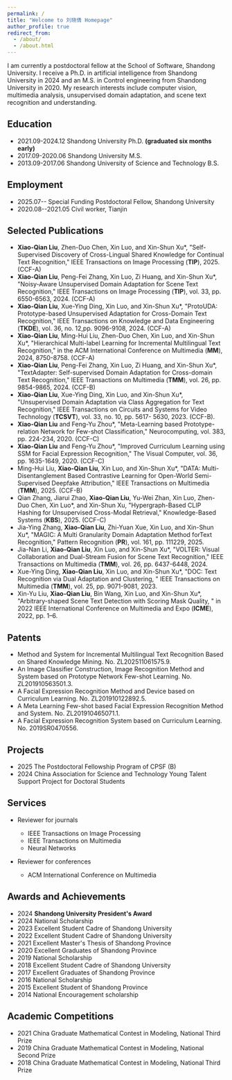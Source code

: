 ```yaml
---
permalink: /
title: "Welcome to 刘晓倩 Homepage"
author_profile: true
redirect_from: 
  - /about/
  - /about.html
---
```


I am currently a postdoctoral fellow at the School of Software, Shandong University. I receive a Ph.D. in artificial intelligence from Shandong University in 2024 and an M.S. in Control engineering from Shandong University in 2020. My research interests include computer vision, multimedia analysis, unsupervised domain adaptation, and scene text recognition and understanding.


Education
------
* 2021.09-2024.12  Shandong University  Ph.D. **(graduated six months early)**
* 2017.09-2020.06  Shandong University  M.S.
* 2013.09-2017.06  Shandong University of Science and Technology B.S.

Employment
------
* 2025.07--         Special Funding Postdoctoral Fellow, Shandong University 
* 2020.08--2021.05  Civil worker, Tianjin


Selected Publications
------
*  **Xiao-Qian Liu**, Zhen-Duo Chen, Xin Luo, and Xin-Shun Xu*, "Self-Supervised Discovery of Cross-Lingual Shared Knowledge for Continual Text Recognition," IEEE Transactions on Image Processing (**TIP**), 2025. (CCF-A)
*  **Xiao-Qian Liu**, Peng-Fei Zhang, Xin Luo, Zi Huang, and Xin-Shun Xu*, "Noisy-Aware Unsupervised Domain Adaptation for Scene Text Recognition," IEEE Transactions on Image Processing (**TIP**), vol. 33, pp. 6550-6563, 2024. (CCF-A)
*  **Xiao-Qian Liu**, Xue-Ying Ding, Xin Luo, and Xin-Shun Xu*, "ProtoUDA: Prototype-based Unsupervised Adaptation for Cross-Domain Text Recognition," IEEE Transactions on Knowledge and Data Engineering (**TKDE**), vol. 36, no. 12,pp. 9096-9108, 2024. (CCF-A)
*  **Xiao-Qian Liu**, Ming-Hui Liu, Zhen-Duo Chen, Xin Luo, and Xin-Shun Xu*, "Hierarchical Multi-label Learning for Incremental Multilingual Text Recognition," in the ACM International Conference on Multimedia (**MM**), 2024, 8750-8758. (CCF-A)
*  **Xiao-Qian Liu**, Peng-Fei Zhang, Xin Luo, Zi Huang, and Xin-Shun Xu*, "TextAdapter: Self-supervised Domain Adaptation for Cross-domain Text Recognition," IEEE Transactions on Multimedia (**TMM**), vol. 26, pp. 9854-9865, 2024. (CCF-B)
*  **Xiao-Qian Liu**, Xue-Ying Ding, Xin Luo, and Xin-Shun Xu*, "Unsupervised Domain Adaptation via Class Aggregation for Text Recognition," IEEE Transactions on Circuits and Systems for Video Technology (**TCSVT**), vol. 33, no. 10, pp. 5617- 5630, 2023. (CCF-B).
*  **Xiao-Qian Liu** and Feng-Yu Zhou*, "Meta-Learning based Prototype-relation Network for Few-shot Classification," Neurocomputing, vol. 383, pp. 224-234, 2020. (CCF-C)
*  **Xiao-Qian Liu** and Feng-Yu Zhou*, "Improved Curriculum Learning using SSM for Facial Expression Recognition," The Visual Computer, vol. 36, pp. 1635-1649, 2020. (CCF-C)
*  Ming-Hui Liu, **Xiao-Qian Liu**, Xin Luo, and Xin-Shun Xu*, "DATA: Multi-Disentanglement Based Contrastive Learning for Open-World Semi-Supervised Deepfake Attribution," IEEE Transactions on Multimedia (**TMM**), 2025. (CCF-B)
*  Qian Zhang, Jiarui Zhao, **Xiao-Qian Liu**, Yu-Wei Zhan, Xin Luo, Zhen-Duo Chen, Xin Luo*, and Xin-Shun Xu, "Hypergraph-Based CLIP Hashing for Unsupervised Cross-Modal Retrieval," Knowledge-Based Systems (**KBS**), 2025. (CCF-C)
*  Jia-Ying Zhang, **Xiao-Qian Liu**, Zhi-Yuan Xue, Xin Luo, and Xin-Shun Xu*, "MAGIC: A Multi Granularity Domain Adaptation Method forText Recognition," Pattern Recognition (**PR**), vol. 161, pp. 111229, 2025.
*  Jia-Nan Li, **Xiao-Qian Liu**, Xin Luo, and Xin-Shun Xu*, "VOLTER: Visual Collaboration and Dual-Stream Fusion for Scene Text Recognition," IEEE Transactions on Multimedia (**TMM**), vol. 26, pp. 6437-6448, 2024.
*  Xue-Ying Ding, **Xiao-Qian Liu**, Xin Luo, and Xin-Shun Xu*, "DOC: Text Recognition via Dual Adaptation and Clustering, " IEEE Transactions on Multimedia (**TMM**), vol. 25, pp. 9071-9081, 2023.
*  Xin-Yu Liu, **Xiao-Qian Liu**, Bin Wang, Xin Luo, and Xin-Shun Xu*, "Arbitrary-shaped Scene Text Detection with Scoring Mask Quality, " in 2022 IEEE International Conference on Multimedia and Expo (**ICME**), 2022, pp. 1–6.


Patents
------
*  Method and System for Incremental Multilingual Text Recognition Based on Shared Knowledge Mining. No. ZL202511061575.9.
*  An Image Classifier Construction, Image Recognition Method and System based on Prototype Network Few-shot Learning. No. ZL201910563501.3.
*  A Facial Expression Recognition Method and Device based on Curriculum Learning. No. ZL201910122892.5.
*  A Meta Learning Few-shot based Facial Expression Recognition Method and System. No. ZL201910465071.1.
*  A Facial Expression Recognition System based on Curriculum Learning. No. 2019SR0470556.


Projects
------
* 2025   The Postdoctoral Fellowship Program of CPSF (B)
* 2024   China Association for Science and Technology Young Talent Support Project for Doctoral Students

Services
------
* Reviewer for journals
  * IEEE Transactions on Image Processing
  * IEEE Transactions on Multimedia
  * Neural Networks

* Reviewer for conferences
  * ACM International Conference on Multimedia


Awards and Achievements
------
* 2024   **Shandong University President's Award**
* 2024   National Scholarship
* 2023   Excellent Student Cadre of Shandong University
* 2022   Excellent Student Cadre of Shandong University
* 2021   Excellent Master's Thesis of Shandong Province
* 2020   Excellent Graduates of Shandong Province
* 2019   National Scholarship
* 2018   Excellent Student Cadre of Shandong University
* 2017   Excellent Graduates of Shandong Province
* 2016   National Scholarship
* 2015   Excellent Student of Shandong Province
* 2014   National Encouragement scholarship


Academic Competitions
------
* 2021   China Graduate Mathematical Contest in Modeling,    National Third Prize
* 2019   China Graduate Mathematical Contest in Modeling,    National Second Prize
* 2018   China Graduate Mathematical Contest in Modeling,    National Third Prize
